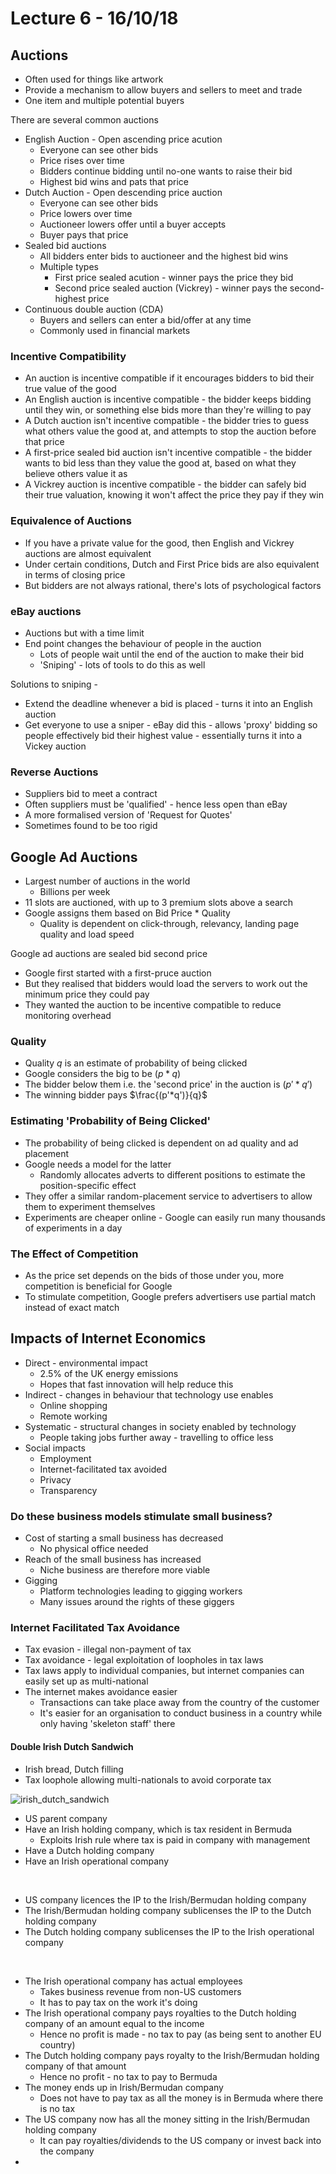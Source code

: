 # Lecture 6 - 16/10/18

## Auctions

- Often used for things like artwork
- Provide a mechanism to allow buyers and sellers to meet and trade
- One item and multiple potential buyers

There are several common auctions

- English Auction - Open ascending price acution
	- Everyone can see other bids
	- Price rises over time
	- Bidders continue bidding until no-one wants to raise their bid
	- Highest bid wins and pats that price
- Dutch Auction - Open descending price auction
	- Everyone can see other bids
	- Price lowers over time
	- Auctioneer lowers offer until a buyer accepts
	- Buyer pays that price
- Sealed bid auctions
	- All bidders enter bids to auctioneer and the highest bid wins
	- Multiple types
		- First price sealed acution - winner pays the price they bid
		- Second price sealed auction (Vickrey) - winner pays the second-highest price
- Continuous double auction (CDA)
	- Buyers and sellers can enter a bid/offer at any time
	- Commonly used in financial markets

### Incentive Compatibility

- An auction is incentive compatible if it encourages bidders to bid their true value of the good
- An English auction is incentive compatible - the bidder keeps bidding until they win, or something else bids more than they're willing to pay
- A Dutch auction isn't incentive compatible - the bidder tries to guess what others value the good at, and attempts to stop the auction before that price
- A first-price sealed bid auction isn't incentive compatible - the bidder wants to bid less than they value the good at, based on what they believe others value it as
- A Vickrey auction is incentive compatible - the bidder can safely bid their true valuation, knowing it won't affect the price they pay if they win

### Equivalence of Auctions

- If you have a private value for the good, then English and Vickrey auctions are almost equivalent
- Under certain conditions, Dutch and First Price bids are also equivalent in terms of closing price
- But bidders are not always rational, there's lots of psychological factors

### eBay auctions

- Auctions but with a time limit
- End point changes the behaviour of people in the auction
	- Lots of people wait until the end of the auction to make their bid
	- 'Sniping' - lots of tools to do this as well

Solutions to sniping -

- Extend the deadline whenever a bid is placed - turns it into an English auction
- Get everyone to use a sniper - eBay did this - allows 'proxy' bidding so people effectively bid their highest value - essentially turns it into a Vickey auction

### Reverse Auctions

- Suppliers bid to meet a contract
- Often suppliers must be 'qualified' - hence less open than eBay
- A more formalised version of 'Request for Quotes'
- Sometimes found to be too rigid

## Google Ad Auctions

- Largest number of auctions in the world
	- Billions per week
- 11 slots are auctioned, with up to 3 premium slots above a search
- Google assigns them based on Bid Price * Quality
	- Quality is dependent on click-through, relevancy, landing page quality and load speed

Google ad auctions are sealed bid second price

- Google first started with a first-pruce auction
- But they realised that bidders would load the servers to work out the minimum price they could pay
- They wanted the auction to be incentive compatible to reduce monitoring overhead

### Quality

- Quality $q$ is an estimate of probability of being clicked
- Google considers the big to be $(p*q)$
- The bidder below them i.e. the 'second price' in the auction is $(p' * q')$
- The winning bidder pays $\frac{(p'*q')}{q}$

### Estimating 'Probability of Being Clicked'

- The probability of being clicked is dependent on ad quality and ad placement
- Google needs a model for the latter
	- Randomly allocates adverts to different positions to estimate the position-specific effect
- They offer a similar random-placement service to advertisers to allow them to experiment themselves
- Experiments are cheaper online - Google can easily run many thousands of experiments in a day

### The Effect of Competition

- As the price set depends on the bids of those under you, more competition is beneficial for Google
- To stimulate competition, Google prefers  advertisers use partial match instead of exact match

## Impacts of Internet Economics

- Direct - environmental impact
	- 2.5% of the UK energy emissions
	- Hopes that fast innovation will help reduce this
- Indirect - changes in behaviour that technology use enables
	- Online shopping
	- Remote working
- Systematic - structural changes in society enabled by technology
	- People taking jobs further away - travelling to office less
- Social impacts
	- Employment
	- Internet-facilitated tax avoided
	- Privacy
	- Transparency

### Do these business models stimulate small business?

- Cost of starting a small business has decreased
	- No physical office needed
- Reach of the small business has increased
	- Niche business are therefore more viable
- Gigging
	- Platform technologies leading to gigging workers
	- Many issues around the rights of these giggers

### Internet Facilitated Tax Avoidance

- Tax evasion - illegal non-payment of tax
- Tax avoidance - legal exploitation of loopholes in tax laws
- Tax laws apply to individual companies, but internet companies can easily set up as multi-national
- The internet makes avoidance easier
	- Transactions can take place away from the country of the customer
	- It's easier for an organisation to conduct business in a country while only having 'skeleton staff' there

#### Double Irish Dutch Sandwich

- Irish bread, Dutch filling
- Tax loophole allowing multi-nationals to avoid corporate tax

![irish_dutch_sandwich](https://lh3.googleusercontent.com/ay2rsWcclpoao8BZKa9F1zd_Wz9lBk8u5ldb4-Js5bPex_8KGqALVCVVsAsKpSg1VmlIabEcS9Ca)

- US parent company
- Have an Irish holding company, which is tax resident in Bermuda
	- Exploits Irish rule where tax is paid in company with management
- Have a Dutch holding company
- Have an Irish operational company

<br>

- US company licences the IP to the Irish/Bermudan holding company
- The Irish/Bermudan holding company sublicenses the IP to the Dutch holding company
- The Dutch holding company sublicenses the IP to the Irish operational company

<br>

- The Irish operational company has actual employees
	- Takes business revenue from non-US customers
	- It has to pay tax on the work it's doing
- The Irish operational company pays royalties to the Dutch holding company of an amount equal to the income
	- Hence no profit is made - no tax to pay (as being sent to another EU country)
- The Dutch holding company pays royalty to the Irish/Bermudan holding company of that amount
	- Hence no profit - no tax to pay to Bermuda
- The money ends up in Irish/Bermudan company 
	- Does not have to pay tax as all the money is in Bermuda where there is no tax
- The US company now has all the money sitting in the Irish/Bermudan holding company
	- It can pay royalties/dividends to the US company or invest back into the company
- 


<!--stackedit_data:
eyJoaXN0b3J5IjpbLTYwNDc5ODYzNiwtMTkzOTU4ODUzMywtMT
Q1OTQ5NDgxNSw0MTE4OTE4NDcsODIzNjA2NDUwLC0xMjc3ODYy
NDUzLDExMDI4MTM3MDcsMTg2NDY2OTgwOCwtNDA2ODY4NDc2LD
I2MzY3MjAwLDE0NzAxNjU1MCwtMTI2NDg4ODU2LDEzODMyNjIw
ODQsLTE3NzcwNjgyMDQsMjExNjYzNTE0MiwxMTMzNzU3MjQ3LD
czMDk5ODExNl19
-->